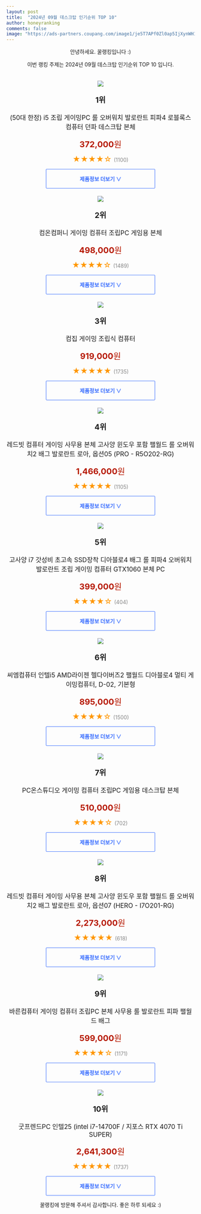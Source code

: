 ```yaml
---
layout: post
title:  "2024년 09월 데스크탑 인기순위 TOP 10"
author: honeyranking
comments: false
image: "https://ads-partners.coupang.com/image1/je5T7APf0Zl0ap5IjXynWH1n0ZO7cvrbkde0tFKuXpwSgrf0G2RWAm4zP2YPJquVPFOLehMP-syrLU1hgUEw5Y-vqnUMUpp1FItI8aK0NPr4-_Zawuib4q4eiFbhojAYrzaMgbV1YQhFTtfU7Xn0lIgNcHg7_gsOX9fIrknBHvqkrOMLgtZ1sx4m4KTxcYTeoFG7gczSqgIec_E5jt8E6UWkUQ8DTme8PqPCXTvFXrDCFSBs7PuAE2xsvSb-UboprUtov855PS7LasK1ZMsvGllbbEayIbUEYCFmWKfx7KE0tY1jh8el7tE="
---
```

<p style="text-align: center;">안녕하세요. 꿀랭킹입니다 :)</p>
<p style="text-align: center;">이번 랭킹 주제는 2024년 09월 데스크탑 인기순위 TOP 10 입니다.</p><center><img src="https://ads-partners.coupang.com/image1/je5T7APf0Zl0ap5IjXynWH1n0ZO7cvrbkde0tFKuXpwSgrf0G2RWAm4zP2YPJquVPFOLehMP-syrLU1hgUEw5Y-vqnUMUpp1FItI8aK0NPr4-_Zawuib4q4eiFbhojAYrzaMgbV1YQhFTtfU7Xn0lIgNcHg7_gsOX9fIrknBHvqkrOMLgtZ1sx4m4KTxcYTeoFG7gczSqgIec_E5jt8E6UWkUQ8DTme8PqPCXTvFXrDCFSBs7PuAE2xsvSb-UboprUtov855PS7LasK1ZMsvGllbbEayIbUEYCFmWKfx7KE0tY1jh8el7tE=" style="margin-top:20px" /></center><p style="text-align: center; font-size: 20px"><b>1위</b></p><p style="text-align: center; font-size: 17px">(50대 한정) i5 조립 게이밍PC 롤 오버워치 발로란트 피파4 로블록스 컴퓨터 던파 데스크탑 본체</p><p style="text-align: center;"><span style="color: #b61800; font-size: 22px;"><b>372,000</b>원</span></p><p style="text-align: center;"><span style="color: #ff9600; font-size: 20px;">★★★★☆ </span><span style="color: #878787;">(1100)</span></p><center><a href="https://link.coupang.com/re/AFFSDP?lptag=AF3899140&subid=honeyrank&pageKey=7680164977&itemId=20511382686&vendorItemId=87589060575&traceid=V0-153-cb1e6201bd46e11a&requestid=20240919090000484160270728&token=31850C%7CMIXED"><div style="font-size: 14px; display: inline-block; padding: 15px 90px; color: #346aff; border-radius: 2px; border: 1px solid #346aff; cursor: pointer;"><b>제품정보 더보기 &or;</b></div></a></center><center><img src="https://ads-partners.coupang.com/image1/fXS_4-vuEe1Js07JfdrMwK6pVtpivd4I-lGvYz9wWDblQAZKH_08ck2GMMw7b5SpobUSoFyVWbhiRzWba5-rE32eA3i-GNaIitpdCZ3_VcGQwjfFN911AAWxQ51QEIz2JaJwf-LvU_pNuLIQ9DkyhvejU_NTReWAZI_dFzBu_sEeZmztTuMAGrs-sZVlmkizaoZgjDr7PaRTgpU_cxMVQ64cwZTSfdfCURZq34Xs3T72dayvyTsnaeJfu-eFeVtn7qMy9j9x5tWPKmSFzn2bJnTMRWPVmhTNi57vBAuBPHRzQOp70cfUpwE=" style="margin-top:20px" /></center><p style="text-align: center; font-size: 20px"><b>2위</b></p><p style="text-align: center; font-size: 17px">컴온컴퍼니 게이밍 컴퓨터 조립PC 게임용 본체</p><p style="text-align: center;"><span style="color: #b61800; font-size: 22px;"><b>498,000</b>원</span></p><p style="text-align: center;"><span style="color: #ff9600; font-size: 20px;">★★★★☆ </span><span style="color: #878787;">(1489)</span></p><center><a href="https://link.coupang.com/re/AFFSDP?lptag=AF3899140&subid=honeyrank&pageKey=7416053814&itemId=23999466273&vendorItemId=91020654923&traceid=V0-153-f036f3f502a2ae06&requestid=20240919090000484160270728&token=31850C%7CMIXED"><div style="font-size: 14px; display: inline-block; padding: 15px 90px; color: #346aff; border-radius: 2px; border: 1px solid #346aff; cursor: pointer;"><b>제품정보 더보기 &or;</b></div></a></center><center><img src="https://ads-partners.coupang.com/image1/hBe3YMi7IhHPZ71bhFvNw7poUhBOUWqCCt4hwk_w7kTC2u2AE25H2Lu2FOxqfckLnsvpL3qWPgOnkpYWU3XCgBX4FNBR8eGRYtH-oJoFJ7at-wycHI2XAgvdp9L6HRB_REp44n3wQaX_wqtFMkB-zd1RRz8MVNfxAOxvZC5vMkrKHcsGzMTKLB2cPJ-GzV-1RIKM7jrFHXya2q4k6lxvjgDcOYbNY5nRmWNNuLxTEM_Hm4rjP5xs9z3R8OTqFzt31dneAS16U_QCKOBt902Uiexdnn0T7z1_JAaX45QS0-KeZr1K5hoDfQYUPQxDxg==" style="margin-top:20px" /></center><p style="text-align: center; font-size: 20px"><b>3위</b></p><p style="text-align: center; font-size: 17px">컴집 게이밍 조립식 컴퓨터</p><p style="text-align: center;"><span style="color: #b61800; font-size: 22px;"><b>919,000</b>원</span></p><p style="text-align: center;"><span style="color: #ff9600; font-size: 20px;">★★★★★ </span><span style="color: #878787;">(1735)</span></p><center><a href="https://link.coupang.com/re/AFFSDP?lptag=AF3899140&subid=honeyrank&pageKey=6470469998&itemId=14827560521&vendorItemId=90922209283&traceid=V0-153-f13b11bb831dd6c5&clickBeacon=1d612df0-761a-11ef-baaa-7605e84b1f53%7E3&requestid=20240919090000484160270728&token=31850C%7CMIXED"><div style="font-size: 14px; display: inline-block; padding: 15px 90px; color: #346aff; border-radius: 2px; border: 1px solid #346aff; cursor: pointer;"><b>제품정보 더보기 &or;</b></div></a></center><center><img src="https://ads-partners.coupang.com/image1/c-uianUazO7I6v47cwgRpcjDZVraizOC7MyvaUb8glk21G6L0M-VE7msV6n9RoIFjJ7EJWc-2S90WqImv0YY2-GeEX54qRcHPCFqDulHIGigviFMlvFYoh7-GJrDzKEYCtz1gkykIq66UqjnFIAYEIJQHFExOojSL1SDzo0wv2xXiaxaxD7Zm5wZASswc7jLfqkIw2w1TwbvzchZ2ZAR-c3AI-FXJdy6KKKJRSvdDY-DuhAHrMYUYoGG0kxJ3RDYUMs6ZeZuH8vWYLrRtTA5LKutlg5Nr9vR9TzUasruIF-wVjaSf6mMoxqbSZKiDa8=" style="margin-top:20px" /></center><p style="text-align: center; font-size: 20px"><b>4위</b></p><p style="text-align: center; font-size: 17px">레드빗 컴퓨터 게이밍 사무용 본체 고사양 윈도우 포함 팰월드 롤 오버워치2 배그 발로란트 로아, 옵션05 (PRO - R5O202-RG)</p><p style="text-align: center;"><span style="color: #b61800; font-size: 22px;"><b>1,466,000</b>원</span></p><p style="text-align: center;"><span style="color: #ff9600; font-size: 20px;">★★★★★ </span><span style="color: #878787;">(1105)</span></p><center><a href="https://link.coupang.com/re/AFFSDP?lptag=AF3899140&subid=honeyrank&pageKey=7892610071&itemId=21612242767&vendorItemId=88663404361&traceid=V0-153-a560e0662fe7f5ed&clickBeacon=1d615500-761a-11ef-87f2-170f1943bc9d%7E3&requestid=20240919090000484160270728&token=31850C%7CMIXED"><div style="font-size: 14px; display: inline-block; padding: 15px 90px; color: #346aff; border-radius: 2px; border: 1px solid #346aff; cursor: pointer;"><b>제품정보 더보기 &or;</b></div></a></center><center><img src="https://ads-partners.coupang.com/image1/ogEem9c_9i8axrMdolQ1Wedj8SIFdgsLqzuFru81A_wk1yutnjE_uxkBF6fSkW3xquLPeZ-PN_Iw7Miv2kYii2OubYce_4z76NAqHyP_DQAtYVVYrogr22-ymYobt0RmToW3dcCrmGNlI34PsHDCNomyKKyEGpce1ImrlaY7MqgnXlwq4FhSVKvNKqf0rf9j4W1WyP5p9hd5YZqWMRYHN5UCpu0rmsfuoOaqqXrqVFCZLVdQId43SJi0_dsjlb4b5JHQ5J3lxou7IXYVWm_6TfR5rgvnxgqfYj6d-Z_tB5FCm0piDGL8DbU=" style="margin-top:20px" /></center><p style="text-align: center; font-size: 20px"><b>5위</b></p><p style="text-align: center; font-size: 17px">고사양 i7 갓성비 초고속 SSD장착 디아블로4 배그 롤 피파4 오버워치 발로란트 조립 게이밍 컴퓨터 GTX1060 본체 PC</p><p style="text-align: center;"><span style="color: #b61800; font-size: 22px;"><b>399,000</b>원</span></p><p style="text-align: center;"><span style="color: #ff9600; font-size: 20px;">★★★★☆ </span><span style="color: #878787;">(404)</span></p><center><a href="https://link.coupang.com/re/AFFSDP?lptag=AF3899140&subid=honeyrank&pageKey=7308223400&itemId=18716919132&vendorItemId=89011536088&traceid=V0-153-1df3be48a8e25142&requestid=20240919090000484160270728&token=31850C%7CMIXED"><div style="font-size: 14px; display: inline-block; padding: 15px 90px; color: #346aff; border-radius: 2px; border: 1px solid #346aff; cursor: pointer;"><b>제품정보 더보기 &or;</b></div></a></center><center><img src="https://ads-partners.coupang.com/image1/9ddAX0ywoELJe9jd9WRBJHzLodiOsy3Fmt6qmXlET_gbEKVrdow4t8n1ieVcpMK0_-TE4JAt1i7MxPisjyfa9-ZVUpUhDePNfRSOJV4fgMNa5377wZgKMNQJ2tKZKsh7uK2Oqn033FKpBhU7O23zr2BfIlaxV8E_fg_LTp5eR7ClMKwARk9UxXbMI-o9KkmI0OLr2N1Zb98tdORoNb5WkV87j7_duBfkEvnftdm06m76VJ1cRXRbShAeEX0YHmsDvTd4x2bNPpeY1WhA9WUpyWn-tCLKcw-5Wa0NR7vybY0uc3P_16mrbtYBuqsNkA==" style="margin-top:20px" /></center><p style="text-align: center; font-size: 20px"><b>6위</b></p><p style="text-align: center; font-size: 17px">씨엠컴퓨터 인텔i5 AMD라이젠 헬다이버즈2 팰월드 디아블로4 멀티 게이밍컴퓨터, D-02, 기본형</p><p style="text-align: center;"><span style="color: #b61800; font-size: 22px;"><b>895,000</b>원</span></p><p style="text-align: center;"><span style="color: #ff9600; font-size: 20px;">★★★★☆ </span><span style="color: #878787;">(1500)</span></p><center><a href="https://link.coupang.com/re/AFFSDP?lptag=AF3899140&subid=honeyrank&pageKey=7542770883&itemId=19832557199&vendorItemId=87078835601&traceid=V0-153-49e39d3905b42822&clickBeacon=1d615500-761a-11ef-a8f5-a03e1b2571e0%7E3&requestid=20240919090000484160270728&token=31850C%7CMIXED"><div style="font-size: 14px; display: inline-block; padding: 15px 90px; color: #346aff; border-radius: 2px; border: 1px solid #346aff; cursor: pointer;"><b>제품정보 더보기 &or;</b></div></a></center><center><img src="https://ads-partners.coupang.com/image1/NC2QZ1-h71lCNmFwNMMir0646pRWr64H7AY4ryLgvCVoPpK55MEN7XPQdRke3veypbk389Pi3sRfWef6ioVo17373kO5Af4c_aYR9mgGCmD0g308NEVMlDAFnGQck0jlsAaQS1Gn3zZnKveL3Z8sxWaN5XMAVk_Tlw61fadovmOYCc6f-nC9a_rEfh4ORKJsj6kcGR7mag23OSLm2ipuUK8V7RUKXZUZVCgMm_Dr8m19qwcV1kTyjZei5KoU3neEUHPwVZbypgSvXPDKnO7bC4hl6nMbBH5RV5_6RsVDoI5cS7nl963mHmTh" style="margin-top:20px" /></center><p style="text-align: center; font-size: 20px"><b>7위</b></p><p style="text-align: center; font-size: 17px">PC온스튜디오 게이밍 컴퓨터 조립PC 게임용 데스크탑 본체</p><p style="text-align: center;"><span style="color: #b61800; font-size: 22px;"><b>510,000</b>원</span></p><p style="text-align: center;"><span style="color: #ff9600; font-size: 20px;">★★★★☆ </span><span style="color: #878787;">(702)</span></p><center><a href="https://link.coupang.com/re/AFFSDP?lptag=AF3899140&subid=honeyrank&pageKey=7829394756&itemId=21290015919&vendorItemId=91048254718&traceid=V0-153-7471f21671c9c662&requestid=20240919090000484160270728&token=31850C%7CMIXED"><div style="font-size: 14px; display: inline-block; padding: 15px 90px; color: #346aff; border-radius: 2px; border: 1px solid #346aff; cursor: pointer;"><b>제품정보 더보기 &or;</b></div></a></center><center><img src="https://ads-partners.coupang.com/image1/NQP4mbHtscA6YmbmNYDpAhXPMf_u3Tb-Zi7_isGC9zlWeDHPxbztk7BgGLghCkJ1sMWTZKtKDm2s5RLw7nihv6Yi9BAhQvFEwd8Q_NcDLfdO8HW5oIM4WEyue9mS-89Uh4bWJ9kkpCxf_LCThxcz3HnoEt5CkFWML4mHkPgRGKWUBkamOGF6qSOPWOuDnxxVj1lhyiFg1b45-ipTifjio4CGZbIqTaG_9eQoxbo770KU7jtCbVfo6R62U6qAIsuHXlo9ERP_5IB-MRfB005o3X_HwZ6VVsr_I799aZrXJYfMUmD24EczQfFnDe7Z7EM=" style="margin-top:20px" /></center><p style="text-align: center; font-size: 20px"><b>8위</b></p><p style="text-align: center; font-size: 17px">레드빗 컴퓨터 게이밍 사무용 본체 고사양 윈도우 포함 팰월드 롤 오버워치2 배그 발로란트 로아, 옵션07 (HERO - I7O201-RG)</p><p style="text-align: center;"><span style="color: #b61800; font-size: 22px;"><b>2,273,000</b>원</span></p><p style="text-align: center;"><span style="color: #ff9600; font-size: 20px;">★★★★★ </span><span style="color: #878787;">(618)</span></p><center><a href="https://link.coupang.com/re/AFFSDP?lptag=AF3899140&subid=honeyrank&pageKey=7892610071&itemId=21612242760&vendorItemId=88663404310&traceid=V0-153-a560e0662fe7f5ed&clickBeacon=1d615500-761a-11ef-8c50-49c7da1112af%7E3&requestid=20240919090000484160270728&token=31850C%7CMIXED"><div style="font-size: 14px; display: inline-block; padding: 15px 90px; color: #346aff; border-radius: 2px; border: 1px solid #346aff; cursor: pointer;"><b>제품정보 더보기 &or;</b></div></a></center><center><img src="https://ads-partners.coupang.com/image1/PiYErB1TcfBeT3VnPiWWiEu-qD0gP8_nH_-Bx9AQ2aFgYnzU1aDAlc46YUE58kMGB392YXTz5XqnqGldWkOJiF6ESLIvYOUaZRn507Dz_Pdb7wXYsMTQWX5mY17zkvUOOUgrL9MeghkYXo34UPWww1RmOoUYRaEfRp7BdYsyNyv87PcD5f5G9Ub_sQCMQ1ZHQiBX4Ca8_lCxxfjCjgSpJU3wGtsSP6ZpU85hBS9ElJBFdf8zj5vDYnhWarQUNplhQdfq223c3UMDDz78yRFzN4vMpsMiypu9uYrBFW2sF8o5_ebr-MB7_pn_ug==" style="margin-top:20px" /></center><p style="text-align: center; font-size: 20px"><b>9위</b></p><p style="text-align: center; font-size: 17px">바른컴퓨터 게이밍 컴퓨터 조립PC 본체 사무용 롤 발로란트 피파 팰월드 배그</p><p style="text-align: center;"><span style="color: #b61800; font-size: 22px;"><b>599,000</b>원</span></p><p style="text-align: center;"><span style="color: #ff9600; font-size: 20px;">★★★★☆ </span><span style="color: #878787;">(1171)</span></p><center><a href="https://link.coupang.com/re/AFFSDP?lptag=AF3899140&subid=honeyrank&pageKey=7482701881&itemId=20120872212&vendorItemId=87219025244&traceid=V0-153-c267f95899d5de1c&requestid=20240919090000484160270728&token=31850C%7CMIXED"><div style="font-size: 14px; display: inline-block; padding: 15px 90px; color: #346aff; border-radius: 2px; border: 1px solid #346aff; cursor: pointer;"><b>제품정보 더보기 &or;</b></div></a></center><center><img src="https://ads-partners.coupang.com/image1/cLSSk-dqsQHtMxnWcPyha4r2P7TSRuncOGi26Y3wtY5QXroyMA0xYYCqzKHo1ijkErg0Pvi0mUiuMe6ykdy2MkZBFgBxTOzbSSMS1l9VpoLNu_4SquvKCJrJ864ml6SWi1itVl9YVR3IPlNZDFFoZrt9HKKXL92nJh-IGSR_BD-_lAW33wYKdUzdHqu2yST6b4RIP0R0wkKNpJkv8mlPuxc2pv7wbwekU626ntMxlBIQuqsLKyQQIyrJz6JLvfCo7ehjhYmL0XuPF8bz3d0GmALeQjnUJtPs7ZkvF6k9xDjmsACK28cdyfFuTmFaVmux" style="margin-top:20px" /></center><p style="text-align: center; font-size: 20px"><b>10위</b></p><p style="text-align: center; font-size: 17px">굿프렌드PC 인텔25 (intel i7-14700F / 지포스 RTX 4070 Ti SUPER)</p><p style="text-align: center;"><span style="color: #b61800; font-size: 22px;"><b>2,641,300</b>원</span></p><p style="text-align: center;"><span style="color: #ff9600; font-size: 20px;">★★★★★ </span><span style="color: #878787;">(1737)</span></p><center><a href="https://link.coupang.com/re/AFFSDP?lptag=AF3899140&subid=honeyrank&pageKey=7680533092&itemId=20513383342&vendorItemId=89046499071&traceid=V0-153-c9c134e2fe2a8c20&clickBeacon=1d615500-761a-11ef-a724-69a2113980a7%7E3&requestid=20240919090000484160270728&token=31850C%7CMIXED"><div style="font-size: 14px; display: inline-block; padding: 15px 90px; color: #346aff; border-radius: 2px; border: 1px solid #346aff; cursor: pointer;"><b>제품정보 더보기 &or;</b></div></a></center><p style="text-align: center;">꿀랭킹에 방문해 주셔서 감사합니다. 좋은 하루 되세요 :)</p>